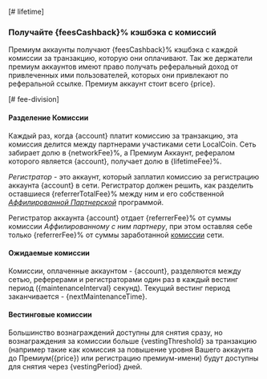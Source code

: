 [# lifetime]
### Получайте {feesCashback}% кэшбэка с комиссий

Премиум аккаунты получают {feesCashback}% кэшбэка с каждой комиссии за транзакцию, которую они оплачивают. Так же держатели премиум аккаунтов имеют право получать реферальный доход от привлеченных ими пользователей, которых они привлекают по реферальной ссылке.
Премиум аккаунт стоит всего {price}.

[# fee-division]
#### Разделение Комиссии

Каждый раз, когда {account} платит комиссию за транзакцию, эта комиссия делится между партнерами участиками сети LocalCoin. Сеть забирает долю в {networkFee}%, а Премиум Аккаунт, рефералом которого является {account}, получает долю в {lifetimeFee}%.

*Регистратор* - это аккаунт, который заплатил комиссию за регистрацию аккаунта {account} в сети. Регистратор должен решить, как разделить оставшиеся {referrerTotalFee}% между ним и его собственной *[Аффилированной Партнерской](https://how.localcoin.is/en/latest/user_guide/accounts/referral.html)* программой.

Регистратор аккаунта {account} отдает {referrerFee}% от суммы комиссии *Аффилированному с ним партнеру*, при этом оставляя себе только {referrerFee}% от суммы заработанной [комиссии](/explorer/fees) сети.

#### Ожидаемые комиссии

Комиссии, оплаченные аккаунтом - {account}, разделяются между сетью, реферерами и регистраторами один раз в каждый вестинг период ({maintenanceInterval} секунд). Текущий вестинг период заканчивается - {nextMaintenanceTime}.

#### Вестинговые комиссии

Большинство вознаграждений доступны для снятия сразу, но вознаграждения за комиссии больше {vestingThreshold} за транзакцию (например такие как комиссия за повышение уровня Вашего аккаунта до Премиум({price}) или регистрацию премиум-имени) будут доступны для снятия через {vestingPeriod} дней.
